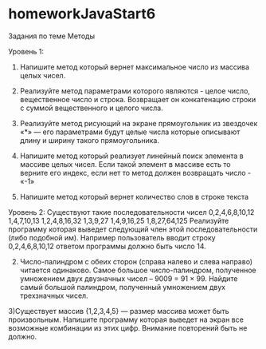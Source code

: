 # homeworkJavaStart6
Задания по теме Методы

Уровень 1:
1) Напишите метод который вернет максимальное число из массива целых 
чисел.

2) Реализуйте метод параметрами которого являются - целое число, 
вещественное число и строка. Возвращает он конкатенацию строки с 
суммой вещественного и целого числа.

3) Реализуйте метод рисующий на экране прямоугольник из звездочек «*» 
— его параметрами будут целые числа которые описывают длину и 
ширину такого прямоугольника.

4) Напишите метод который реализует линейный поиск элемента в массиве 
целых чисел. Если такой элемент в массиве есть то верните его индекс, 
если нет то метод должен возвращать число - «-1»

5) Напишите метод который вернет количество слов в строке текста

Уровень 2:
Существуют такие последовательности чисел
0,2,4,6,8,10,12
1,4,7,10,13
1,2,4,8,16,32
1,3,9,27
1,4,9,16,25
1,8,27,64,125
Реализуйте программу которая выведет следующий член этой 
последовательности (либо подобной им). Например пользователь вводит 
строку 0,2,4,6,8,10,12 ответом программы должно быть число 14.

2) Число-палиндром с обеих сторон (справа налево и слева направо) 
читается одинаково. Самое большое число-палиндром, полученное 
умножением двух двузначных чисел – 9009 = 91 × 99.
Найдите самый большой палиндром, полученный умножением двух 
трехзначных чисел.

3)Существует массив {1,2,3,4,5} — размер массива может быть 
произвольным. Напишите программу которая выведет на экран все 
возможные комбинации из этих цифр. Внимание повторений быть не 
должно.
